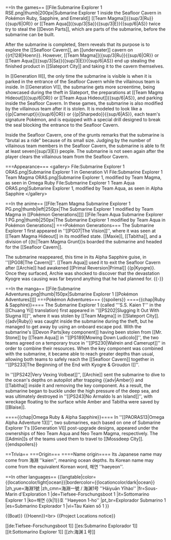 
==In the games==
[[File:Submarine Explorer 1 RSE.png|thumb|200px|Submarine Explorer 1 inside the Seafloor Cavern in Pokémon Ruby, Sapphire, and Emerald]]
[[Team Magma]]{{sup/3|Ru}}{{sup/6|OR}} or [[Team Aqua]]{{sup/3|Sa}}{{sup/3|E}}{{sup/6|AS}} twice try to steal the [[Devon Parts]], which are parts of the submarine, before the submarine can be built.

After the submarine is completed, Stern reveals that its purpose is to explore the [[Seafloor Cavern]], an [[underwater]] cavern on {{rt|128|Hoenn}}. However, [[Team Magma]]{{sup/3|Ru}}{{sup/6|OR}} or [[Team Aqua]]{{sup/3|Sa}}{{sup/3|E}}{{sup/6|AS}} end up stealing the finished product in [[Slateport City]] and taking it to the cavern themselves.

In [[Generation III]], the only time the submarine is visible is when it is parked in the entrance of the Seafloor Cavern while the villainous team is inside. In [[Generation VI]], the submarine gets more screentime, being showcased during the theft in Slateport, the preparations at [[Team Magma Hideout]]{{sup/6|OR}} or [[Team Aqua Hideout]]{{sup/6|AS}}, and parking inside the Seafloor Cavern. In these games, the submarine is also modified by the villainous team after it is stolen. It is modeled to look like a {{p|Camerupt}}{{sup/6|OR}} or {{p|Sharpedo}}{{sup/6|AS}}, each team's signature Pokémon, and is equipped with a special drill designed to break the seal blocking the entrance to the Seafloor Cavern.

Inside the Seafloor Cavern, one of the grunts remarks that the submarine is "brutal as a ride" because of its small size. Judging by the number of villainous team members in the Seafloor Cavern, the submarine is able to fit at least seven{{sup/3|E}} people. The submarine is not seen again after the player clears the villainous team from the Seafloor Cavern.

===Appearance===
&lt;gallery>
File:Submarine Explorer 1 ORAS.png|Submarine Explorer 1 in Generation VI
File:Submarine Explorer 1 Team Magma ORAS.png|Submarine Explorer 1, modified by Team Magma, as seen in Omega Ruby
File:Submarine Explorer 1 Team Aqua ORAS.png|Submarine Explorer 1, modified by Team Aqua, as seen in Alpha Sapphire
&lt;/gallery>

==In the anime==
[[File:Team Magma Submarine Explorer 1 PG.png|thumb|left|250px|The Submarine Explorer 1 modified by Team Magma in [[Pokémon Generations]]]]
[[File:Team Aqua Submarine Explorer 1 PG.png|thumb|250px|The Submarine Explorer 1 modified by Team Aqua in Pokémon Generations]]
===Pokémon Generations===
The Submarine Explorer 1 first appeared in ''[[PG07|The Vision]]'', where it was seen at [[Team Magma Hideout]] in its modified state. [[Maxie]], [[Tabitha]], and a division of {{tc|Team Magma Grunt}}s boarded the submarine and headed for the [[Seafloor Cavern]].

The submarine reappeared, this time in its Alpha Sapphire guise, in ''[[PG08|The Cavern]]''. [[Team Aqua]] used it to exit the Seafloor Cavern after [[Archie]] had awakened [[Primal Reversion|Primal]] {{p|Kyogre}}. Once they surfaced, Archie was shocked to discover that the devastation Kyogre was causing was far beyond anything that he had planned for.
{{-}}

==In the manga==
[[File:Submarine Adventures.png|thumb|150px|Submarine Explorer 1 [[Pokémon Adventures]]]]
===Pokémon Adventures===
{{spoilers}}
===={{chap|Ruby &amp; Sapphire}}====
The Submarine Explorer 1 (called '''S.S. Kaien 1''' in the [[Chuang Yi]] translation) first appeared in ''[[PS202|Slugging It Out With Slugma II]]'', where it was stolen by [[Team Magma]] in [[Slateport City]]. {{adv|Ruby}} was caught inside the submarine during the theft, but he managed to get away by using an onboard escape pod. With the submarine's [[Devon Parts|key component]] having been stolen from [[Mr. Stone]] by [[Team Aqua]] in ''[[PS189|Mowing Down Ludicolo]]'', the two teams agreed on a temporary truce in ''[[PS230|Walrein and Camerupt]]'' in order to combine their resources. When the key component was combined with the submarine, it became able to reach greater depths than usual, allowing both teams to safely reach the [[Seafloor Cavern]] together in ''[[PS233|The Beginning of the End with Kyogre &amp; Groudon I]]''.

In ''[[PS242|Very Vexing Volbeat]]'', [[Archie]] sent the submarine to dive to the ocean's depths on autopilot after trapping {{adv|Amber}} and [[Tabitha]] inside it and removing the key component. As a result, the submarine began to buckle under the high pressure of the deep sea, and was ultimately destroyed in ''[[PS243|No Armaldo Is an Island]]'', with wreckage floating to the surface while Amber and Tabitha were saved by [[Blaise]].

===={{chap|Omega Ruby &amp; Alpha Sapphire}}====
In ''[[PAORAS13|Omega Alpha Adventure 13]]'', two submarines, each based on one of Submarine Explorer 1's [[Generation VI]] post-upgrade designs, appeared under the ownerships of Neo Team Aqua and Neo Team Magma, respectively. The [[Admin]]s of the teams used them to travel to [[Mossdeep City]].
{{endspoilers}}

==Trivia==
===Origin===
====Name origin====
Its Japanese name may come from 海淵 ''kaien'', meaning ocean depths. Its Korean name may come from the equivalent Korean word, 해연 ''haeyeon''.

==In other languages==
{{langtable|color={{locationcolor/light|ocean}}|bordercolor={{locationcolor/dark|ocean}}
|zh_yue=海淵1號
|zh_cmn=海淵一號 / 海渊1号 ''Hǎiyuān Yīhào''
|fr=Sous-Marin d'Exploration 1
|de=Tiefsee-Forschungsboot 1
|it=Sottomarino Explorer 1
|ko=해연 {{k|1}}호 ''Haeyeon 1-ho''
|pt_br=Explorador Submarino 1
|es=Submarino Explorador 1
|vi=Tàu Kaien số 1
}}

{{Boat}}
{{Hoenn}}&lt;br>
{{Project Locations notice}}

[[de:Tiefsee-Forschungsboot 1]]
[[es:Submarino Explorador 1]]
[[it:Sottomarino Explorer 1]]
[[zh:海渊１号]]
